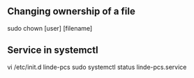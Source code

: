 ## Changing ownership of a file
sudo chown [user] [filename]

## Service in systemctl
vi /etc/init.d linde-pcs
sudo systemctl status linde-pcs.service
